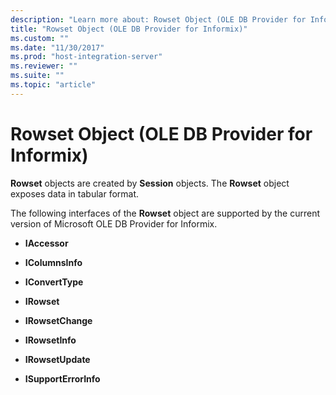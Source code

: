 ```yaml
---
description: "Learn more about: Rowset Object (OLE DB Provider for Informix)"
title: "Rowset Object (OLE DB Provider for Informix)"
ms.custom: ""
ms.date: "11/30/2017"
ms.prod: "host-integration-server"
ms.reviewer: ""
ms.suite: ""
ms.topic: "article"
---
```

# Rowset Object (OLE DB Provider for Informix)
**Rowset** objects are created by **Session** objects. The **Rowset** object exposes data in tabular format.  
  
 The following interfaces of the **Rowset** object are supported by the current version of Microsoft OLE DB Provider for Informix.  
  
-   **IAccessor**  
  
-   **IColumnsInfo**  
  
-   **IConvertType**  
  
-   **IRowset**  
  
-   **IRowsetChange**  
  
-   **IRowsetInfo**  
  
-   **IRowsetUpdate**  
  
-   **ISupportErrorInfo**
